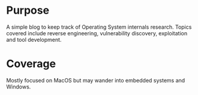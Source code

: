 # Purpose

A simple blog to keep track of Operating System internals research. Topics covered include reverse engineering, vulnerability discovery, exploitation and tool development.

# Coverage

Mostly focused on MacOS but may wander into embedded systems and Windows. 
